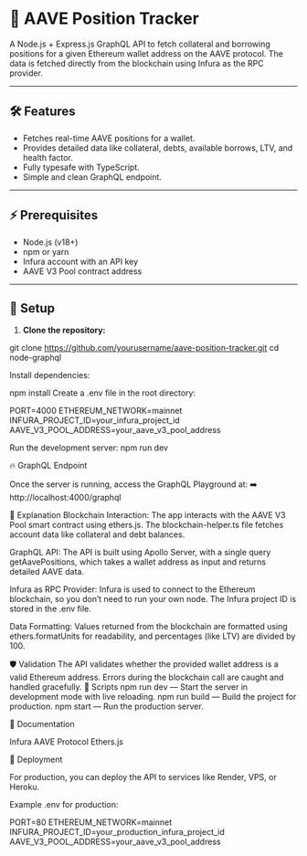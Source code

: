 # 🚀 AAVE Position Tracker

A Node.js + Express.js GraphQL API to fetch collateral and borrowing positions for a given Ethereum wallet address on the AAVE protocol. The data is fetched directly from the blockchain using Infura as the RPC provider.

---

## 🛠️ Features

- Fetches real-time AAVE positions for a wallet.
- Provides detailed data like collateral, debts, available borrows, LTV, and health factor.
- Fully typesafe with TypeScript.
- Simple and clean GraphQL endpoint.

---

## ⚡ Prerequisites

- Node.js (v18+)
- npm or yarn
- Infura account with an API key
- AAVE V3 Pool contract address

---

## 📘 Setup

1. **Clone the repository:**

git clone https://github.com/yourusername/aave-position-tracker.git
cd node-graphql

Install dependencies:

npm install
Create a .env file in the root directory:

PORT=4000
ETHEREUM_NETWORK=mainnet
INFURA_PROJECT_ID=your_infura_project_id
AAVE_V3_POOL_ADDRESS=your_aave_v3_pool_address

Run the development server:
npm run dev

🔥 GraphQL Endpoint

Once the server is running, access the GraphQL Playground at:
➡️ http://localhost:4000/graphql

🧠 Explanation
Blockchain Interaction:
The app interacts with the AAVE V3 Pool smart contract using ethers.js. The blockchain-helper.ts file fetches account data like collateral and debt balances.

GraphQL API:
The API is built using Apollo Server, with a single query getAavePositions, which takes a wallet address as input and returns detailed AAVE data.

Infura as RPC Provider:
Infura is used to connect to the Ethereum blockchain, so you don’t need to run your own node. The Infura project ID is stored in the .env file.

Data Formatting:
Values returned from the blockchain are formatted using ethers.formatUnits for readability, and percentages (like LTV) are divided by 100.

🛡️ Validation
The API validates whether the provided wallet address is a valid Ethereum address.
Errors during the blockchain call are caught and handled gracefully.
📄 Scripts
npm run dev — Start the server in development mode with live reloading.
npm run build — Build the project for production.
npm start — Run the production server.

📘 Documentation

Infura
AAVE Protocol
Ethers.js

🚀 Deployment

For production, you can deploy the API to services like Render, VPS, or Heroku.

Example .env for production:

PORT=80
ETHEREUM_NETWORK=mainnet
INFURA_PROJECT_ID=your_production_infura_project_id
AAVE_V3_POOL_ADDRESS=your_aave_v3_pool_address
